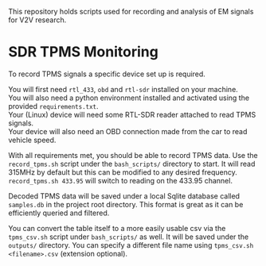 This repository holds scripts used for recording and analysis of EM signals for V2V research.

# SDR TPMS Monitoring

To record TPMS signals a specific device set up is required.

You will first need `rtl_433`, `obd` and `rtl-sdr` installed on your machine.\
You will also need a python environment installed and activated using the provided `requirements.txt`.\
Your (Linux) device will need some RTL-SDR reader attached to read TPMS signals.\
Your device will also need an OBD connection made from the car to read vehicle speed.

With all requirements met, you should be able to record TPMS data. Use the `record_tpms.sh` script under the `bash_scripts/` directory to start. It will read 315MHz by default but this can be modified to any desired frequency. `record_tpms.sh 433.95` will switch to reading on the 433.95 channel.

Decoded TPMS data will be saved under a local Sqlite database called `samples.db` in the project root directory. This format is great as it can be efficiently queried and filtered.

You can convert the table itself to a more easily usable csv via the `tpms_csv.sh` script under `bash_scripts/` as well. It will be saved under the `outputs/` directory. You can specify a different file name using `tpms_csv.sh <filename>.csv` (extension optional).
